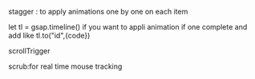 stagger : to apply animations one by one on each item

let tl = gsap.timeline() if you want to appli animation if one complete
and add like tl.to("id",{code})

scrollTrigger

scrub:for real time mouse tracking
